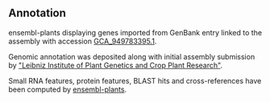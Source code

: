 **Annotation**
----------

ensembl-plants displaying genes imported from GenBank entry linked to the assembly with accession [GCA\_949783395.1](http://www.ebi.ac.uk/ena/data/view/GCA_949783395.1).

Genomic annotation was deposited along with initial assembly submission by ["Leibniz Institute of Plant Genetics and Crop Plant Research"](URL_GOES_HERE).

Small RNA features, protein features, BLAST hits and cross-references have been
computed by [ensembl-plants](https://plants.ensembl.org/info/genome/annotation/index.html).
